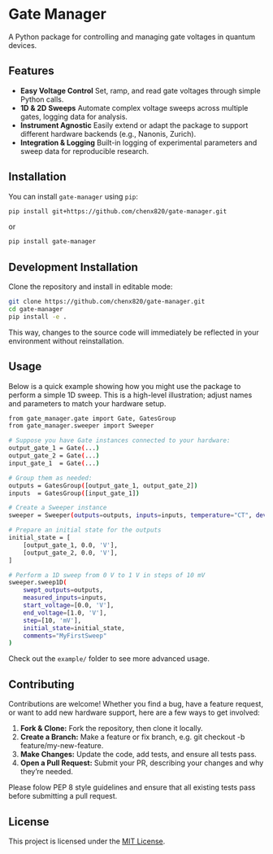 # Gate Manager

A Python package for controlling and managing gate voltages in quantum devices.

## Features

- **Easy Voltage Control**
  Set, ramp, and read gate voltages through simple Python calls.
- **1D & 2D Sweeps**
  Automate complex voltage sweeps across multiple gates, logging data for analysis.
- **Instrument Agnostic**
  Easily extend or adapt the package to support different hardware backends (e.g., Nanonis, Zurich).
- **Integration & Logging**
  Built-in logging of experimental parameters and sweep data for reproducible research.

## Installation

You can install `gate-manager` using `pip`:

```bash
pip install git+https://github.com/chenx820/gate-manager.git
```

or

```bash
pip install gate-manager
```

## Development Installation

Clone the repository and install in editable mode:

```bash
git clone https://github.com/chenx820/gate-manager.git
cd gate-manager
pip install -e .
```

This way, changes to the source code will immediately be reflected in your environment without reinstallation.

## Usage

Below is a quick example showing how you might use the package to perform a simple 1D sweep. This is a high-level illustration; adjust names and parameters to match your hardware setup.

```bash
from gate_manager.gate import Gate, GatesGroup
from gate_manager.sweeper import Sweeper

# Suppose you have Gate instances connected to your hardware:
output_gate_1 = Gate(...)
output_gate_2 = Gate(...)
input_gate_1  = Gate(...)

# Group them as needed:
outputs = GatesGroup([output_gate_1, output_gate_2])
inputs  = GatesGroup([input_gate_1])

# Create a Sweeper instance
sweeper = Sweeper(outputs=outputs, inputs=inputs, temperature="CT", device="QuantumDevice1")

# Prepare an initial state for the outputs
initial_state = [
    [output_gate_1, 0.0, 'V'],
    [output_gate_2, 0.0, 'V'],
]

# Perform a 1D sweep from 0 V to 1 V in steps of 10 mV
sweeper.sweep1D(
    swept_outputs=outputs,
    measured_inputs=inputs,
    start_voltage=[0.0, 'V'],
    end_voltage=[1.0, 'V'],
    step=[10, 'mV'],
    initial_state=initial_state,
    comments="MyFirstSweep"
)
```

Check out the `example/` folder to see more advanced usage.

## Contributing

Contributions are welcome! Whether you find a bug, have a feature request, or want to add new hardware support, here are a few ways to get involved:

1. **Fork & Clone:** Fork the repository, then clone it locally.
2. **Create a Branch:** Make a feature or fix branch, e.g. git checkout -b feature/my-new-feature.
3. **Make Changes:** Update the code, add tests, and ensure all tests pass.
4. **Open a Pull Request:** Submit your PR, describing your changes and why they’re needed.

Please folow PEP 8 style guidelines and ensure that all existing tests pass before submitting a pull request.

## License

This project is licensed under the [MIT License](https://github.com/chenx820/gate-manager/blob/main/LICENSE).
